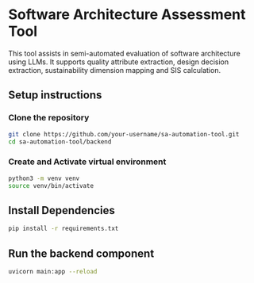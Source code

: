 # Software Architecture Assessment Tool

This tool assists in semi-automated evaluation of software architecture using LLMs. It supports quality attribute extraction, design decision extraction, sustainability dimension mapping and SIS calculation.

## Setup instructions

### Clone the repository 

```bash
git clone https://github.com/your-username/sa-automation-tool.git
cd sa-automation-tool/backend
```

### Create and Activate virtual environment

```bash
python3 -m venv venv
source venv/bin/activate
```

## Install Dependencies

```bash
pip install -r requirements.txt
```

## Run the backend component

```bash
uvicorn main:app --reload
```


